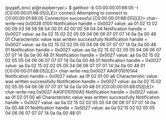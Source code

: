 (pygatt_env) pi@raspberrypi:~ $ gatttool -b C0:00:00:01:68:05 -I
[C0:00:00:01:68:05][LE]> connect
Attempting to connect to C0:00:00:01:68:05
Connection successful
[C0:00:00:01:68:05][LE]> char-write-req 0x0028 0100
Notification handle = 0x0027 value: aa 01 02 13 02 00 09 03 58 58 58 54 00 01 42 00 00 59 04 04
Notification handle = 0x0027 value: aa 0a 02 15 02 02 05 05 04 06 06 07 07 07 14 0a 0a 00 48 01
Characteristic value was written successfully
Notification handle = 0x0027 value: aa 0a 02 15 02 02 05 05 04 06 06 07 07 07 14 0a 0a 00 48 01
Notification handle = 0x0027 value: aa 0a 02 15 02 02 05 05 04 06 06 07 07 07 14 0a 0a 00 48 01
Notification handle = 0x0027 value: aa 0a 02 15 02 02 05 05 04 06 06 07 07 07 14 0a 0a 00 48 01
Notification handle = 0x0027 value: aa 0a 02 15 02 02 05 05 04 06 06 07 07 07 14 0a 0a 00 48 01
[C0:00:00:01:68:05][LE]> char-write-req 0x0027 AA0F010101A4
Notification handle = 0x0027 value: aa 0f 02 01 00 a6
Characteristic value was written successfully
Notification handle = 0x0027 value: aa 0a 02 15 02 02 05 05 04 06 06 07 07 07 14 0a 0a 00 48 01
[C0:00:00:01:68:05][LE]> char-write-req 0x0027 AA0F010100A5
Notification handle = 0x0027 value: aa 0f 02 01 00 a6
Characteristic value was written successfully
Notification handle = 0x0027 value: aa 0a 02 15 02 02 05 05 04 06 06 07 07 07 14 0a 0a 00 48 01
Notification handle = 0x0027 value: aa 0a 02 15 02 02 05 05 04 06 06 07 07 07 14 0a 0a 00 48 01

